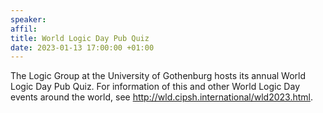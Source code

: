 ```yaml
---
speaker: 
affil: 
title: World Logic Day Pub Quiz
date: 2023-01-13 17:00:00 +01:00
---
```


The Logic Group at the University of Gothenburg hosts its annual World Logic Day Pub Quiz.
For information of this and other World Logic Day events around the world, see <http://wld.cipsh.international/wld2023.html>.
